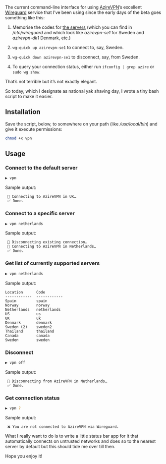 The current command-line interface for using [AzireVPN](https://www.azirevpn.com/)’s excellent [Wireguard](https://www.wireguard.com/) service that I’ve been using since the early days of the beta goes something like this:

1. Memorise the codes for [the servers](https://www.azirevpn.com/docs/servers#servers) (which you can find in _/etc/wireguard_ and which look like _azirevpn-se1_ for Sweden and _azirevpn-dk1_ Denmark, etc.)

2. `wg-quick up azirevpn-se1` to connect to, say, Sweden.

3. `wg-quick down azirevpn-se1` to disconnect, say, from Sweden.

4. To query your connection status, either run `ifconfig | grep azire` or `sudo wg show`.

That’s not terrible but it’s not exactly elegant.

So today, which I designate as national yak shaving day, I wrote a tiny bash script to make it easier.

## Installation

Save the script, below, to somewhere on your path (like _/usr/local/bin_) and give it execute permissions:

```sh
chmod +x vpn
```

## Usage

### Connect to the default server

```sh
▶ vpn
```

Sample output:

```
 📡 Connecting to AzireVPN in UK…
 ✅ Done.
```

### Connect to a specific server

```sh
▶ vpn netherlands
```

Sample output:

```
 👋 Disconnecting existing connection…
 📡 Connecting to AzireVPN in Netherlands…
 ✅ Done.
```

### Get list of currently supported servers

```sh
▶ vpn netherlands
```

Sample output:

```
Location      Code
------------  ------------
Spain         spain
Norway        norway
Netherlands   netherlands
US            us
UK            uk
Denmark       denmark
Sweden (2)    sweden2
Thailand      thailand
Canada        canada
Sweden        sweden
```

### Disconnect

```sh
▶ vpn off
```

Sample output:

```
 👋 Disconnecting from AzireVPN in Netherlands…
 ✅ Done.
```

### Get connection status

```sh
▶ vpn ?
```

Sample output:

```
 ❌ You are not connected to AzireVPN via Wireguard.
```

What I really want to do is to write a little status bar app for it that automatically connects on untrusted networks and does so to the nearest server by default but this should tide me over till then.

Hope you enjoy it!